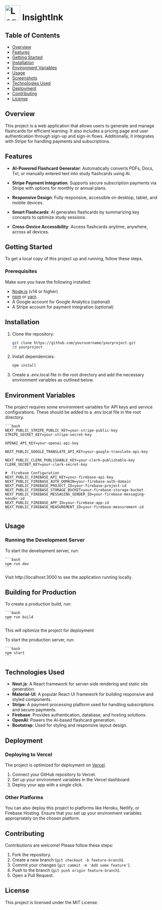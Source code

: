 
# <img src="public/logo3.webp" alt="Logo" width="50" height="50"> InsightInk

<!-- Add your project logo or banner here -->


## Table of Contents

- [Overview](#overview)
- [Features](#features)
- [Getting Started](#getting-started)
- [Installation](#installation)
- [Environment Variables](#environment-variables)
- [Usage](#usage)
- [Screenshots](#screenshots)
- [Technologies Used](#technologies-used)
- [Deployment](#deployment)
- [Contributing](#contributing)
- [License](#license)

## Overview

<!-- Briefly describe your project here -->
This project is a web application that allows users to generate and manage flashcards for efficient learning. It also includes a pricing page and user authentication through sign-up and sign-in flows. Additionally, it integrates with Stripe for handling payments and subscriptions.

## Features

- **AI-Powered Flashcard Generator**: 
  Automatically converts PDFs, Docs, Txt, or manually entered text into study flashcards using AI.

- **Stripe Payment Integration**: 
  Supports secure subscription payments via Stripe with options for monthly or annual plans.

- **Responsive Design**: 
  Fully responsive, accessible on desktop, tablet, and mobile devices.

- **Smart Flashcards**: 
  AI generates flashcards by summarizing key concepts to optimize study sessions.

- **Cross-Device Accessibility**: 
  Access flashcards anytime, anywhere, across all devices.

## Getting Started

To get a local copy of this project up and running, follow these steps.

### Prerequisites

Make sure you have the following installed:

- [Node.js](https://nodejs.org/) (v14 or higher)
- [npm](https://www.npmjs.com/) or [yarn](https://yarnpkg.com/)
- A Google account for Google Analytics (optional)
- A Stripe account for payment integration (optional)

## Installation

1. Clone the repository:

   ```bash
   git clone https://github.com/yourusername/yourproject.git
   cd yourproject
    ```
2. Install dependencies:
    ```bash
   npm install
    ```
3. Create a .env.local file in the root directory and add the necessary environment variables as outlined below.

## Environment Variables

The project requires some environment variables for API keys and service configurations. These should be added to a .env.local file in the root directory.

    ```bash
    NEXT_PUBLIC_STRIPE_PUBLIC_KEY=your-stripe-public-key
    STRIPE_SECRET_KEY=your-stripe-secret-key
    
    OPENAI_API_KEY=your-openai-api-key
    
    NEXT_PUBLIC_GOOGLE_TRANSLATE_API_KEY=your-google-translate-api-key

    NEXT_PUBLIC_CLERK_PUBLISHABLE_KEY=your-clerk-publishable-key
    CLERK_SECRET_KEY=your-clerk-secret-key

    #  Firebase Configuration
    NEXT_PUBLIC_FIREBASE_API_KEY=your-firebase-api-key
    NEXT_PUBLIC_FIREBASE_AUTH_DOMAIN=your-firebase-auth-domain
    NEXT_PUBLIC_FIREBASE_PROJECT_ID=your-firebase-project-id
    NEXT_PUBLIC_FIREBASE_STORAGE_BUCKET=your-firebase-storage-bucket
    NEXT_PUBLIC_FIREBASE_MESSAGING_SENDER_ID=your-firebase-messaging-sender-id
    NEXT_PUBLIC_FIREBASE_APP_ID=your-firebase-app-id
    NEXT_PUBLIC_FIREBASE_MEASUREMENT_ID=your-firebase-measurement-id
    ```

## Usage

### Running the Development Server

To start the development server, run:

    ```bash
    npm run dev
    ```

Visit http://localhost:3000 to see the application running locally.


## Building for Production

To create a production build, run:

    ```bash
    npm run build
    ```
This will optimize the project for deployment

To start the production server, run:

    ```bash
    npm start
    ```
## Technologies Used

- **Next.js**: A React framework for server-side rendering and static site generation.
- **Material-UI**: A popular React UI framework for building responsive and styled components.
- **Stripe**: A payment processing platform used for handling subscriptions and secure payments.
- **Firebase**: Provides authentication, database, and hosting solutions.
- **OpenAI**: Powers the AI-based flashcard generation.
- **Bootstrap**: Used for styling and responsive layout design.

## Deployment

### Deploying to Vercel

The project is optimized for deployment on [Vercel](https://vercel.com/).

1. Connect your GitHub repository to Vercel.
2. Set up your environment variables in the Vercel dashboard.
3. Deploy your app with a single click.

### Other Platforms

You can also deploy this project to platforms like Heroku, Netlify, or Firebase Hosting. Ensure that you set up your environment variables appropriately on the chosen platform.

## Contributing

Contributions are welcome! Please follow these steps:

1. Fork the repository.
2. Create a new branch (`git checkout -b feature-branch`).
3. Commit your changes (`git commit -m 'Add some feature'`).
4. Push to the branch (`git push origin feature-branch`).
5. Open a Pull Request.

## License

This project is licensed under the MIT License.
